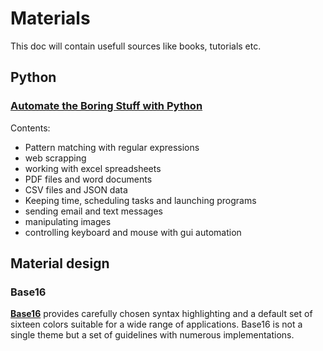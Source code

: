 # Materials

This doc will contain usefull sources like books, tutorials etc.

## Python
### **[Automate the Boring Stuff with Python](https://automatetheboringstuff.com/)**

Contents:
* Pattern matching with regular expressions
* web scrapping
* working with excel spreadsheets
* PDF files and word documents
* CSV files and JSON data
* Keeping time, scheduling tasks and launching programs
* sending email and text messages
* manipulating images
* controlling keyboard and mouse with gui automation


## Material design

### Base16
**[Base16](https://github.com/chriskempson/base16)** provides carefully chosen syntax highlighting and a default set of sixteen colors suitable for a wide range of applications. Base16 is not a single theme but a set of guidelines with numerous implementations.

